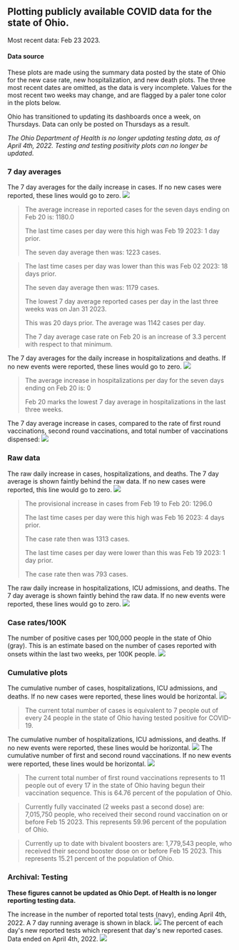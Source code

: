 ## Plotting publicly available COVID data for the state of Ohio. 

Most recent data: Feb 23 2023. 

#### Data source
These plots are made using the summary data posted by the state of Ohio for the new case rate,
    new hospitalization, and new death plots. The three most recent dates are omitted, as the data is very incomplete. Values for the most recent two weeks may change, and are flagged by a paler tone color in the plots below. 

Ohio has transitioned to updating its dashboards once a week, on Thursdays. Data can only be posted on Thursdays as a result. 

*The Ohio Department of Health is no longer updating testing data, as of April 4th, 2022. Testing and testing positivity plots can no longer be updated.* 

### 7 day averages
The 7 day averages for the daily increase in cases. If no new cases were reported, these lines would go to zero.
![](7dayaverage_cases.png)

>The average increase in reported cases for the seven days ending on Feb 20 is: 1180.0
>
>The last time cases per day were this high was Feb 19 2023: 1 day prior.
>
>The seven day average then was: 1223 cases.

>
>The last time cases per day was lower than this was Feb 02 2023: 18 days prior.
>
>The seven day average then was: 1179 cases.
>
>The lowest 7 day average reported cases per day in the last three weeks was on Jan 31 2023.
>
>This was 20 days prior. The average was 1142 cases per day.
>
>The 7 day average case rate on Feb 20 is an increase of 3.3 percent with respect to that minimum.

The 7 day averages for the daily increase in hospitalizations and deaths. If no new events were reported, these lines would go to zero.
![](7dayaverage_hospital.png)

>The average increase in hospitalizations per day for the seven days ending on Feb 20 is: 0
>
>Feb 20 marks the lowest 7 day average in hospitalizations in the last three weeks.

The 7 day average increase in cases, compared to the rate of first round vaccinations, second round vaccinations, and total number of vaccinations dispensed:
![](DailyVaccinationsCases.png)

### Raw data
The raw daily increase in cases, hospitalizations, and deaths. The 7 day average is shown faintly behind the raw data. If no new cases were reported, this line would go to zero.
![](DailyCases.png)

>The provisional increase in cases from Feb 19 to Feb 20: 1296.0 
>
>The last time cases per day were this high was Feb 16 2023: 4 days prior. 
>
>The case rate then was 1313 cases.
>
>The last time cases per day were lower than this was Feb 19 2023: 1 day prior. 
>
>The case rate then was 793 cases.

The raw daily increase in hospitalizations, ICU admissions, and deaths. The 7 day average is shown faintly behind the raw data. If no new events were reported, these lines would go to zero.
![](DailyHospitalizations.png)

### Case rates/100K 

The number of positive cases per 100,000 people in the state of Ohio (gray). This is an estimate based on the number of cases reported with onsets within the last two weeks, per 100K people.
![](7dayaverage_rate.png)
### Cumulative plots
The cumulative number of cases, hospitalizations, ICU admissions, and deaths. If no new cases were reported, these lines would be horizontal.
![](Cases.png)

>The current total number of cases is equivalent to 7 people out of every 24 people in the state of Ohio having tested positive for COVID-19.

The cumulative number of hospitalizations, ICU admissions, and deaths. If no new events were reported, these lines would be horizontal.
![](Hospitalizations.png)
The cumulative number of first and second round vaccinations. If no new events were reported, these lines would be horizontal.
![](Vaccinations.png)

>The current total number of first round vaccinations represents to 11 people out of every 17 in the state of Ohio having begun their vaccination sequence.
>This is 64.76 percent of the population of Ohio.

>Currently fully vaccinated (2 weeks past a second dose) are: 7,015,750 people, who received their second round vaccination on or before Feb 15 2023.
>This represents 59.96 percent of the population of Ohio.

>Currently up to date with bivalent boosters are: 1,779,543 people, who received their second booster dose on or before Feb 15 2023.
>This represents 15.21 percent of the population of Ohio.

### Archival: Testing
**These figures cannot be updated as Ohio Dept. of Health is no longer reporting testing data.**

The increase in the number of reported total tests (navy), ending April 4th, 2022. A 7 day running average is shown in black.
![](DailyTests.png)
The percent of each day's new reported tests which represent that day's new reported cases. Data ended on April 4th, 2022.
![](percentpositive_tests.png)


